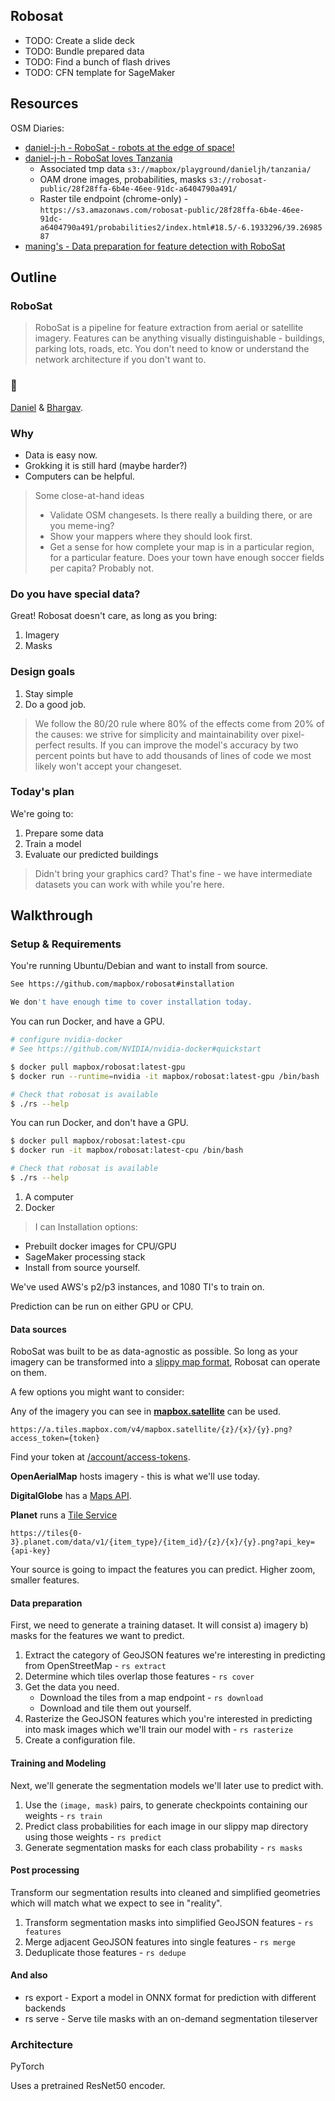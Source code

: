 
Robosat
------------------------------------------------------------------------------- 

- TODO: Create a slide deck
- TODO: Bundle prepared data
- TODO: Find a bunch of flash drives
- TODO: CFN template for SageMaker


Resources
------------------------------------------------------------------------------- 

OSM Diaries:
- [daniel-j-h - RoboSat - robots at the edge of space!](https://www.openstreetmap.org/user/daniel-j-h/diary/44145)
- [daniel-j-h - RoboSat loves Tanzania](https://www.openstreetmap.org/user/daniel-j-h/diary/44321)
    - Associated tmp data `s3://mapbox/playground/danieljh/tanzania/`
    - OAM drone images, probabilities, masks `s3://robosat-public/28f28ffa-6b4e-46ee-91dc-a6404790a491/`
    - Raster tile endpoint (chrome-only) - `https://s3.amazonaws.com/robosat-public/28f28ffa-6b4e-46ee-91dc-a6404790a491/probabilities2/index.html#18.5/-6.1933296/39.2698587`
- [maning's - Data preparation for feature detection with RoboSat](https://www.openstreetmap.org/user/maning/diary/44462)


Outline
------------------------------------------------------------------------------- 

### RoboSat

> RoboSat is a pipeline for feature extraction from aerial or satellite imagery. 
> Features can be anything visually distinguishable - buildings, parking lots, roads, etc.
> You don't need to know or understand the network architecture if you don't want to.

### 🙏

[Daniel](https://github.com/daniel-j-h) & [Bhargav](https://github.com/bkowshik/).

### Why

- Data is easy now. 
- Grokking it is still hard (maybe harder?)
- Computers can be helpful.

> Some close-at-hand ideas
> - Validate OSM changesets. Is there really a building there, or are you meme-ing?
> - Show your mappers where they should look first.
> - Get a sense for how complete your map is in a particular region, for a particular feature. Does your town have enough soccer fields per capita? Probably not.

### Do you have special data?

Great! Robosat doesn't care, as long as you bring:

1. Imagery
2. Masks

### Design goals

1. Stay simple
2. Do a good job.

> We follow the 80/20 rule where 80% of the effects come from 20% of the causes: we strive for simplicity and maintainability over pixel-perfect results. If you can improve the model's accuracy by two percent points but have to add thousands of lines of code we most likely won't accept your changeset.

### Today's plan

We're going to:

1. Prepare some data
2. Train a model
3. Evaluate our predicted buildings

> Didn't bring your graphics card? That's fine - we have intermediate datasets you can work with while you're here.

Walkthrough
------------------------------------------------------------------------------- 

### Setup & Requirements

You're running Ubuntu/Debian and want to install from source.
```sh
See https://github.com/mapbox/robosat#installation

We don't have enough time to cover installation today.
```

You can run Docker, and have a GPU.

```sh
# configure nvidia-docker
# See https://github.com/NVIDIA/nvidia-docker#quickstart

$ docker pull mapbox/robosat:latest-gpu
$ docker run --runtime=nvidia -it mapbox/robosat:latest-gpu /bin/bash

# Check that robosat is available
$ ./rs --help
```

You can run Docker, and don't have a GPU.

```sh
$ docker pull mapbox/robosat:latest-cpu
$ docker run -it mapbox/robosat:latest-cpu /bin/bash

# Check that robosat is available
$ ./rs --help
```





1. A computer
2. Docker
> I can 
Installation options:
- Prebuilt docker images for CPU/GPU
- SageMaker processing stack
- Install from source yourself.

We've used AWS's p2/p3 instances, and 1080 TI's to train on.

Prediction can be run on either GPU or CPU.

#### Data sources

RoboSat was built to be as data-agnostic as possible. So long as your imagery can be transformed into a [slippy map format](https://wiki.openstreetmap.org/wiki/Slippy_map_tilenames), Robosat can operate on them.

A few options you might want to consider:

Any of the imagery you can see in [**mapbox.satellite**](https://www.mapbox.com/maps/satellite/) can be used.

```
https://a.tiles.mapbox.com/v4/mapbox.satellite/{z}/{x}/{y}.png?access_token={token}
```

Find your token at [/account/access-tokens](https://www.mapbox.com/account/access-tokens).

**OpenAerialMap** hosts imagery - this is what we'll use today.

**DigitalGlobe** has a [Maps API](https://platform.digitalglobe.com/maps-api/).

**Planet** runs a [Tile Service](https://developers.planet.com/docs/api/tile-services/)

```
https://tiles{0-3}.planet.com/data/v1/{item_type}/{item_id}/{z}/{x}/{y}.png?api_key={api-key}
```

Your source is going to impact the features you can predict. Higher zoom, smaller features.

#### Data preparation

First, we need to generate a training dataset. It will consist a) imagery b) masks for the features we want to predict.

1. Extract the category of GeoJSON features we're interesting in predicting from OpenStreetMap - `rs extract`
2. Determine which tiles overlap those features - `rs cover`
3. Get the data you need.
    - Download the tiles from a map endpoint - `rs download`
    - Download and tile them out yourself.
4. Rasterize the GeoJSON features which you're interested in predicting into mask images which we'll train our model with - `rs rasterize`
5. Create a configuration file.

#### Training and Modeling

Next, we'll generate the segmentation models we'll later use to predict with.

1. Use the `(image, mask)` pairs, to generate checkpoints containing our weights - `rs train`
2. Predict class probabilities for each image in our slippy map directory using those weights - `rs predict`
3. Generate segmentation masks for each class probability - `rs masks`

#### Post processing

Transform our segmentation results into cleaned and simplified geometries which will match what we expect to see in "reality".

1. Transform segmentation masks into simplified GeoJSON features - `rs features`
2. Merge adjacent GeoJSON features into single features - `rs merge`
3. Deduplicate those features - `rs dedupe`

#### And also

- rs export - Export a model in ONNX format for prediction with different backends
- rs serve - Serve tile masks with an on-demand segmentation tileserver

### Architecture

PyTorch

Uses a pretrained ResNet50 encoder. 
